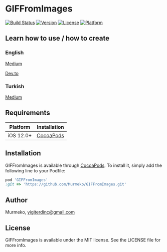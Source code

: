 # GIFFromImages

[![Build Status](https://travis-ci.com/Murmeko/GIFFromImages.svg?branch=master)](https://travis-ci.com/Murmeko/GIFFromImages)
[![Version](https://img.shields.io/cocoapods/v/GIFFromImages.svg?style=flat)](https://cocoapods.org/pods/GIFFromImages)
[![License](https://img.shields.io/cocoapods/l/GIFFromImages.svg?style=flat)](https://cocoapods.org/pods/GIFFromImages)
[![Platform](https://img.shields.io/cocoapods/p/GIFFromImages.svg?style=flat)](https://cocoapods.org/pods/GIFFromImages)

## Learn how to use / how to create

### English
[Medium](https://medium.com/@yigiterdinc/ios-app-development-publishing-a-cocoapods-library-that-converts-images-to-gifs-with-swift-326356ee000f)

[Dev.to](https://dev.to/murmeko/ios-app-development-publishing-a-cocoapods-library-that-converts-images-to-gifs-with-swift-5ckm)

### Turkish
[Medium](https://medium.com/@yigiterdinc/ios-uygulama-geli%C5%9Ftirme-swift-ile-resimleri-gife-%C3%A7eviren-bir-cocoapods-k%C3%BCt%C3%BCphanesi-yay%C4%B1nlamak-d5d973e31966)

## Requirements

| Platform | Installation |
| --- | --- |
| iOS 12.0+ | [CocoaPods](#cocoapods) |

## Installation

GIFFromImages is available through [CocoaPods](https://cocoapods.org). To install
it, simply add the following line to your Podfile:

```ruby
pod 'GIFFromImages'
:git => 'https://github.com/Murmeko/GIFFromImages.git'
```

## Author

Murmeko, yigiterdinc@gmail.com

## License

GIFFromImages is available under the MIT license. See the LICENSE file for more info.
